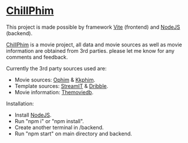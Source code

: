 # [ChillPhim](https://chill-phim.netlify.app/)

This project is made possible by framework [Vite](https://vite.dev/) (frontend) and [NodeJS](https://nodejs.org/) (backend).

[ChillPhim](https://chill-phim.netlify.app/) is a movie project, all data and movie sources as well as movie information are obtained from 3rd parties. please let me know for any comments and feedback.

Currently the 3rd party sources used are:
- Movie sources: [Ophim](https://ophim16.cc) & [Kkphim](https://kkphim.vip).
- Template sources: [StreamIT](https://templates.iqonic.design/streamit-dist/frontend/html/movie.html) & [Dribble](https://dribbble.com/shots/23805710-Movie-Website-Watcher).
- Movie information: [Themoviedb](https://www.themoviedb.org/).

Installation:
- Install [NodeJS](https://nodejs.org/en/download/package-manager).
- Run "npm i" or "npm install".
- Create another terminal in /backend.
- Run "npm start" on main directory and backend.
